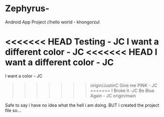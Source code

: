 # Zephyrus-
Android App Project
//hello world - khongorzul 

<<<<<<< HEAD
Testing - JC
I want a different color - JC
<<<<<<< HEAD
I want a different color - JC
=======
I want a color - JC
>>>>>>> origin/JustinC
Give me PINK - JC
=======
I Broke it -JC
Be Blue Again - JC
>>>>>>> origin/main

Safe to say i have no idea what the
hell i am doing.
BUT i created the project file so...
